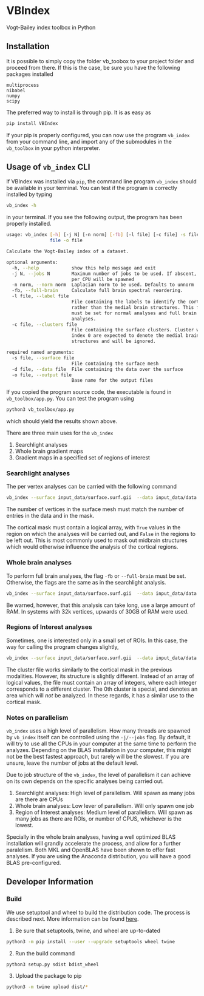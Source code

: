 # VBIndex
Vogt-Bailey index toolbox in Python

## Installation

It is possible to simply copy the folder vb_toobox to your project folder and
proceed from there. If this is the case, be sure you have the following
packages installed

```
multiprocess
nibabel
numpy
scipy
```

The preferred way to install is through pip. It is as easy as

```bash
pip install VBIndex
```

If your pip is properly configured, you can now use the program `vb_index` from
your command line, and import any of the submodules in the `vb_toolbox` in your python 
interpreter.

## Usage of `vb_index` CLI 

If VBIndex was installed via `pip`, the command line program `vb_index` should
be available in your terminal. You can test if the program is correctly
installed by typing

```bash
vb_index -h 
```

in your terminal. If you see the following output, the program has been
properly installed.

```bash
usage: vb_index [-h] [-j N] [-n norm] [-fb] [-l file] [-c file] -s file -d
                file -o file

Calculate the Vogt-Bailey index of a dataset.

optional arguments:
  -h, --help            show this help message and exit
  -j N, --jobs N        Maximum number of jobs to be used. If abscent, one job
                        per CPU will be spawned
  -n norm, --norm norm  Laplacian norm to be used. Defaults to unnorm
  -fb, --full-brain     Calculate full brain spectral reordering.
  -l file, --label file
                        File containing the labels to identify the cortex,
                        rather than the medial brain structures. This flag
                        must be set for normal analyses and full brain
                        analyses.
  -c file, --clusters file
                        File containing the surface clusters. Cluster with
                        index 0 are expected to denote the medial brain
                        structures and will be ignored.

required named arguments:
  -s file, --surface file
                        File containing the surface mesh
  -d file, --data file  File containing the data over the surface
  -o file, --output file
                        Base name for the output files
```

If you copied the program source code, the executable is found in `vb_toolbox/app.py`. 
You can test the program using 

```bash
python3 vb_toolbox/app.py
```

which should yield the results shown above.

There are three main uses for the `vb_index`

1. Searchlight analyses
2. Whole brain gradient maps
3. Gradient maps in a specified set of regions of interest

### Searchlight analyses

The per vertex analyses can be carried with the following command

```bash
vb_index --surface input_data/surface.surf.gii  --data input_data/data.func.gii --label input_data/cortical_mask.shape.gii --output search_light 
```

The number of vertices in the surface mesh must match the number of entries in
the data and in the mask.

The cortical mask must contain a logical array, with `True` values in the
region on which the analyses will be carried out, and `False` in the regions to
be left out. This is most commonly used to mask out midbrain structures which
would otherwise influence the analysis of the cortical regions. 


### Whole brain analyses

To perform full brain analyses, the flag `-fb` or `--full-brain` must be set.
Otherwise, the flags are the same as in the searchlight analysis.

```bash
vb_index --surface input_data/surface.surf.gii  --data input_data/data.func.gii --label input_data/cortical_mask.shape.gii --full-brain --output full_brain_gradient
```

Be warned, however, that this analysis can take long, use a large amount of
RAM. In systems with 32k vertices, upwards of 30GB of RAM were used.

### Regions of Interest analyses

Sometimes, one is interested only in a small set of ROIs. In this case, the way
for calling the program changes slightly,

```bash
vb_index --surface input_data/surface.surf.gii  --data input_data/data.func.gii  -c input_data/clusters.shape.gii --output clustered_analyses
```

The cluster file works similarly to the cortical mask in the previous
modalities. However, its structure is slightly different. Instead of an array
of logical values, the file must contain an array of integers, where each
integer corresponds to a different cluster. The 0th cluster is special, and
denotes an area which will *not* be analyzed. In these regards, it has a
similar use to the cortical mask. 

### Notes on parallelism

`vb_index` uses a high level of parallelism. How many threads are spawned by
`vb_index` itself can be controlled using the `-j/--jobs` flag. By default, it
will try to use all the CPUs in your computer at the same time to perform the
analyzes. Depending on the BLAS installation in your computer, this might not
be the best fastest approach, but rarely will be the slowest. If you are
unsure, leave the number of jobs at the default level.

Due to job structure of the `vb_index`, the level of parallelism it can achieve
on its own depends on the specific analyses being carried out. 

1. Searchlight analyses: High level of parallelism. Will spawn as many jobs are
   there are CPUs
2. Whole brain analyses: Low lever of parallelism. Will only spawn one job
3. Region of Interest analyses: Medium level of parallelism. Will spawn as many
   jobs as there are ROIs, or number of CPUS, whichever is the lowest.

Specially in the whole brain analyses, having a well optimized BLAS
installation will grandly accelerate the process, and allow for a further
paralelism.  Both MKL and OpenBLAS have been shown to offer fast analyses. If
you are using the Anaconda distribution, you will have a good BLAS
pre-configured.

## Developer Information

### Build

We use setuptool and wheel to build the distribution code. The process is
described next. More information can be found
[here](https://packaging.python.org/tutorials/packaging-projects/).

1. Be sure that setuptools, twine, and wheel are up-to-dated

```bash
python3 -m pip install --user --upgrade setuptools wheel twine
```

2. Run the build command

```bash
python3 setup.py sdist bdist_wheel
```

3. Upload the package to pip

```bash
python3 -m twine upload dist/*
```
